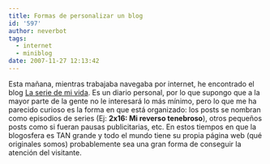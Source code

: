 ```yaml
---
title: Formas de personalizar un blog
id: '597'
author: neverbot
tags:
  - internet
  - miniblog
date: 2007-11-27 12:13:42
---
```


Esta mañana, mientras trabajaba navegaba por internet, he encontrado el blog [La serie de mi vida](http://laseriedemivida.wordpress.com/). Es un diario personal, por lo que supongo que a la mayor parte de la gente no le interesará lo más mínimo, pero lo que me ha parecido curioso es la forma en que está organizado: los posts se nombran como episodios de series (Ej: **2x16: Mi reverso tenebroso**), otros pequeños posts como si fueran pausas publicitarias, etc. En estos tiempos en que la blogosfera es TAN grande y todo el mundo tiene su propia página web (qué originales somos) probablemente sea una gran forma de conseguir la atención del visitante.

